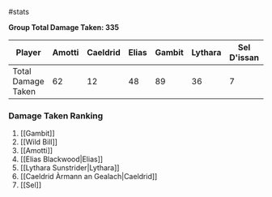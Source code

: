 #stats 

**Group Total Damage Taken: 335**

| Player             | Amotti | Caeldrid | Elias | Gambit | Lythara | Sel D'issan | Wild Bill |     |
| ------------------ | ------ | -------- | ----- | ------ | ------- | ----------- | --------- | --- |
| Total Damage Taken | 62     | 12       | 48    | 89     | 36      | 7           | 81        |     |


### Damage Taken Ranking

1. [[Gambit]]
2. [[Wild Bill]]
3. [[Amotti]]
4. [[Elias Blackwood|Elias]]
5. [[Lythara Sunstrider|Lythara]]
6. [[Caeldrid Àrmann an Gealach|Caeldrid]]
7. [[Sel]]